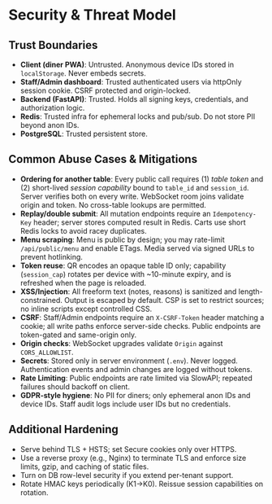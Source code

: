 # Security & Threat Model

## Trust Boundaries
- **Client (diner PWA)**: Untrusted. Anonymous device IDs stored in `localStorage`. Never embeds secrets.
- **Staff/Admin dashboard**: Trusted authenticated users via httpOnly session cookie. CSRF protected and origin-locked.
- **Backend (FastAPI)**: Trusted. Holds all signing keys, credentials, and authorization logic.
- **Redis**: Trusted infra for ephemeral locks and pub/sub. Do not store PII beyond anon IDs.
- **PostgreSQL**: Trusted persistent store.

## Common Abuse Cases & Mitigations
- **Ordering for another table**: Every public call requires (1) *table token* and (2) short-lived *session capability* bound to `table_id` and `session_id`. Server verifies both on every write. WebSocket room joins validate origin and token. No cross-table lookups are permitted.
- **Replay/double submit**: All mutation endpoints require an `Idempotency-Key` header; server stores computed result in Redis. Carts use short Redis locks to avoid racey duplicates.
- **Menu scraping**: Menu is public by design; you may rate-limit `/api/public/menu` and enable ETags. Media served via signed URLs to prevent hotlinking.
- **Token reuse**: QR encodes an opaque table ID only; capability (`session_cap`) rotates per device with ~10-minute expiry, and is refreshed when the page is reloaded.
- **XSS/Injection**: All freeform text (notes, reasons) is sanitized and length-constrained. Output is escaped by default. CSP is set to restrict sources; no inline scripts except controlled CSS.
- **CSRF**: Staff/Admin endpoints require an `X-CSRF-Token` header matching a cookie; all write paths enforce server-side checks. Public endpoints are token-gated and same-origin only.
- **Origin checks**: WebSocket upgrades validate `Origin` against `CORS_ALLOWLIST`.
- **Secrets**: Stored only in server environment (`.env`). Never logged. Authentication events and admin changes are logged without tokens.
- **Rate Limiting**: Public endpoints are rate limited via SlowAPI; repeated failures should backoff on client.
- **GDPR-style hygiene**: No PII for diners; only ephemeral anon IDs and device IDs. Staff audit logs include user IDs but no credentials.

## Additional Hardening
- Serve behind TLS + HSTS; set Secure cookies only over HTTPS.
- Use a reverse proxy (e.g., Nginx) to terminate TLS and enforce size limits, gzip, and caching of static files.
- Turn on DB row-level security if you extend per-tenant support.
- Rotate HMAC keys periodically (K1->K0). Reissue session capabilities on rotation.